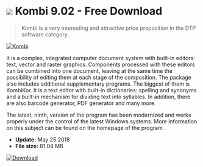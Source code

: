 # ![](https://cdn.softexe.net/static/icon/win.gif) Kombi 9.02 - Free Download

> Kombi is a very interesting and attractive price proposition in the DTP software category.

[![Kombi](https://gallery.dpcdn.pl/imgc/Tools/82644/g_-_420x350_1.5_-_x63e4c79f-e12f-4f90-86ad-48d508551362.png)](https://softexe.net/win/multimedia/graphics-design/kombi:pRbcd.html)

It is a complex, integrated computer document system with built-in editors: text, vector and raster graphics. Components processed with these editors can be combined into one document, leaving at the same time the possibility of editing them at each stage of the composition. The package also includes additional supplementary programs. The biggest of them is KombiKor. It is a text editor with built-in dictionaries: spelling and synonyms and a built-in mechanism for dividing text into syllables. In addition, there are also barcode generator, PDF generator and many more.
 
 The latest, ninth, version of the program has been modernized and works properly under the control of the latest Windows systems. More information on this subject can be found on the homepage of the program .


- **Update:** May 25 2018
- **File size:** 81.04 MB

[![Download](https://cdn.softexe.net/static/img/download.png)](https://softexe.net/win/multimedia/graphics-design/kombi:pRbcd.html)

